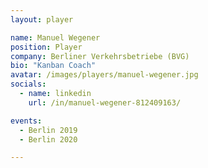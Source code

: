```yaml
---
layout: player

name: Manuel Wegener
position: Player
company: Berliner Verkehrsbetriebe (BVG)
bio: "Kanban Coach"
avatar: /images/players/manuel-wegener.jpg
socials:
  - name: linkedin
    url: /in/manuel-wegener-812409163/

events:
  - Berlin 2019
  - Berlin 2020

---
```

